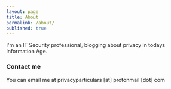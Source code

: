 ```yaml
---
layout: page
title: About
permalink: /about/
published: true
---
```


I'm an IT Security professional, blogging about privacy in todays Information Age. 

### Contact me

You can email me at privacyparticulars [at] protonmail [dot] com
